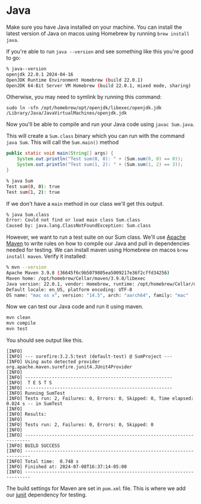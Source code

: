 # Java
Make sure you have Java installed on your machine. You can install the latest version of Java on macos using Homebrew by running `brew install java`. 

If you're able to run `java --version` and see something like this you're good to go:

```bash
% java--version                                                                                          
openjdk 22.0.1 2024-04-16
OpenJDK Runtime Environment Homebrew (build 22.0.1)
OpenJDK 64-Bit Server VM Homebrew (build 22.0.1, mixed mode, sharing)
```

Otherwise, you may need to symlink by running this command:

`sudo ln -sfn /opt/homebrew/opt/openjdk/libexec/openjdk.jdk /Library/Java/JavaVirtualMachines/openjdk.jdk`

Now you'll be able to compile and run your Java code using `javac Sum.java`.

This will create a `Sum.class` binary which you can run with the command `java Sum`. This will call the `Sum.main()` method

```java
public static void main(String[] args) {
    System.out.println("Test sum(0, 0): " + (Sum.sum(0, 0) == 0));
    System.out.println("Test sum(1, 2): " + (Sum.sum(1, 2) == 3));
}
```

```bash
% java Sum      
Test sum(0, 0): true
Test sum(1, 2): true
```

If we don't have a `main` method in our class we'll get this output.

```bash
% java Sum.class
Error: Could not find or load main class Sum.class
Caused by: java.lang.ClassNotFoundException: Sum.class
```

However, we want to run a test suite on our Sum class. We'll use [Apache Maven](https://maven.apache.org/) to write rules on how to compile our Java and pull in dependencies needed for testing. We can install maven using Homebrew on macos `brew install maven`. Verify it installed:

```bash
% mvn --version
Apache Maven 3.9.8 (36645f6c9b5079805ea5009217e36f2cffd34256)
Maven home: /opt/homebrew/Cellar/maven/3.9.8/libexec
Java version: 22.0.1, vendor: Homebrew, runtime: /opt/homebrew/Cellar/openjdk/22.0.1/libexec/openjdk.jdk/Contents/Home
Default locale: en_US, platform encoding: UTF-8
OS name: "mac os x", version: "14.5", arch: "aarch64", family: "mac"
```

Now we can test our Java code and run it using maven.

```bash
mvn clean
mvn compile
mvn test
```

You should see output like this.

```
[INFO] 
[INFO] --- surefire:3.2.5:test (default-test) @ SumProject ---
[INFO] Using auto detected provider org.apache.maven.surefire.junit4.JUnit4Provider
[INFO] 
[INFO] -------------------------------------------------------
[INFO]  T E S T S
[INFO] -------------------------------------------------------
[INFO] Running SumTest
[INFO] Tests run: 2, Failures: 0, Errors: 0, Skipped: 0, Time elapsed: 0.024 s -- in SumTest
[INFO] 
[INFO] Results:
[INFO] 
[INFO] Tests run: 2, Failures: 0, Errors: 0, Skipped: 0
[INFO] 
[INFO] ------------------------------------------------------------------------
[INFO] BUILD SUCCESS
[INFO] ------------------------------------------------------------------------
[INFO] Total time:  0.748 s
[INFO] Finished at: 2024-07-08T16:37:14-05:00
[INFO] ------------------------------------------------------------------------
```

The build settings for Maven are set in `pom.xml` file.  This is where we add our [junit](https://junit.org/junit5/) dependency for testing.

<!-- TODO: debugging -->
